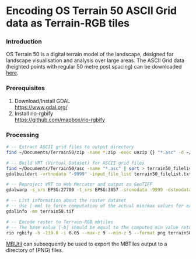 # Encoding OS Terrain 50 ASCII Grid data as Terrain-RGB tiles

### Introduction
OS Terrain 50 is a digital terrain model of the landscape, designed for landscape visualisation and analysis over large
areas. The ASCII Grid data (heighted points with regular 50 metre post spacing) can be downloaded [here](https://www.ordnancesurvey.co.uk/business-and-government/products/terrain-50.html).

### Prerequisites
1) Download/Install GDAL<br>https://www.gdal.org/
2) Install rio-rgbify<br>https://github.com/mapbox/rio-rgbify

### Processing
```sh
# -- Extract ASCII grid files to output directory
find ~/Documents/Terrain50/zip -name *.zip -exec unzip {} "*.asc" -d ~/Documents/Terrain50/asc \;

# -- Build VRT (Virtual Dataset) for ASCII grid files
find ~/Documents/Terrain50/asc -name "*.asc" | sort > terrain50_filelist.txt
gdalbuildvrt -vrtnodata "-9999" -input_file_list terrain50_filelist.txt terrain50.vrt

# -- Reproject VRT to Web Mercator and output as GeoTIFF
gdalwarp -s_srs EPSG:27700 -t_srs EPSG:3857 -srcnodata -9999 -dstnodata 0 terrain50.vrt terrain50.tif

# -- List information about the raster dataset
# -- Use [-mm] to force computation of the actual min/max values for each band 
gdalinfo -mm terrain50.tif

# -- Encode raster to Terrain-RGB mbtiles
# -- The base value [-b] should be equal to the computed min value returned from the gdalinfo command
rio rgbify -b -119.8 -i 0.05 --max-z 9 --min-z 5 --format png terrain50.tif terrain50.mbtiles
```

[MBUtil](https://github.com/mapbox/mbutil) can subsequently be used to export the MBTiles output to a directory of (PNG) files.

